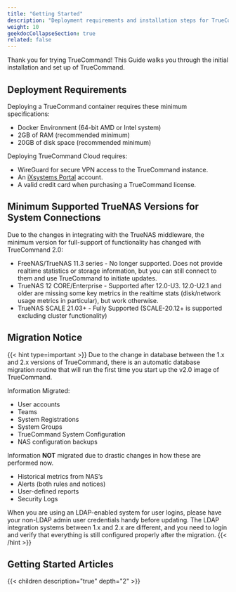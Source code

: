 ```yaml
---
title: "Getting Started"
description: "Deployment requirements and installation steps for TrueCommand."
weight: 10
geekdocCollapseSection: true
related: false
---
```


Thank you for trying TrueCommand!
This Guide walks you through the initial installation and set up of TrueCommand.

## Deployment Requirements

Deploying a TrueCommand container requires these minimum specifications:

* Docker Environment (64-bit AMD or Intel system)
* 2GB of RAM (recommended minimum)
* 20GB of disk space (recommended minimum)

Deploying TrueCommand Cloud requires:

* WireGuard for secure VPN access to the TrueCommand instance.
* An [iXsystems Portal](https://portal.ixsystems.com/) account.
* A valid credit card when purchasing a TrueCommand license.

## Minimum Supported TrueNAS Versions for System Connections

Due to the changes in integrating with the TrueNAS middleware, the minimum version for full-support of functionality has changed with TrueCommand 2.0:

* FreeNAS/TrueNAS 11.3 series - No longer supported. Does not provide realtime statistics or storage information, but you can still connect to them and use TrueCommand to initiate updates.
* TrueNAS 12 CORE/Enterprise - Supported after 12.0-U3. 12.0-U2.1 and older are missing some key metrics in the realtime stats (disk/network usage metrics in particular), but work otherwise.
* TrueNAS SCALE 21.03+ - Fully Supported (SCALE-20.12+ is supported excluding cluster functionality)

## Migration Notice

{{< hint type=important >}}
Due to the change in database between the 1.x and 2.x versions of TrueCommand, there is an automatic database migration routine that will run the first time you start up the v2.0 image of TrueCommand.

Information Migrated:

* User accounts
* Teams
* System Registrations
* System Groups
* TrueCommand System Configuration
* NAS configuration backups

Information **NOT** migrated due to drastic changes in how these are performed now.

* Historical metrics from NAS’s
* Alerts (both rules and notices)
* User-defined reports
* Security Logs

When you are using an LDAP-enabled system for user logins, please have your non-LDAP admin user credentials handy before updating.
The LDAP integration systems between 1.x and 2.x are different, and you need to login and verify that everything is still configured properly after the migration.
{{< /hint >}}

## Getting Started Articles

{{< children description="true" depth="2" >}}
